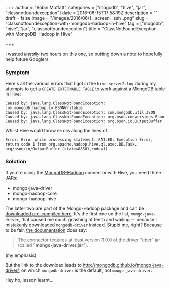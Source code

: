 +++
author = "Robin Moffatt"
categories = ["mogodb", "hive", "jar", "classnotfoundexception"]
date = 2016-06-15T17:58:19Z
description = ""
draft = false
image = "/images/2016/06/1__screen__ssh_.png"
slug = "classnotfoundexception-with-mongodb-hadoop-in-hive"
tag = ["mogodb", "hive", "jar", "classnotfoundexception"]
title = "ClassNotFoundException with MongoDB-Hadoop in Hive"

+++

I wasted *literally* two hours on this one, so putting down a note to hopefully help future Googlers. 

### Symptom
Here's all the various errors that I got in the `hive-server2.log` during my attempts to get a `CREATE EXTERNABLE TABLE` to work against a MongoDB table in Hive: 

```
Caused by: java.lang.ClassNotFoundException: com.mongodb.hadoop.io.BSONWritable
Caused by: java.lang.ClassNotFoundException: com.mongodb.util.JSON
Caused by: java.lang.ClassNotFoundException: org.bson.conversions.Bson
Caused by: java.lang.ClassNotFoundException: org.bson.io.OutputBuffer
```

Whilst Hive would throw errors along the lines of: 

```
Error: Error while processing statement: FAILED: Execution Error, return code 1 from org.apache.hadoop.hive.ql.exec.DDLTask. org/bson/io/OutputBuffer (state=08S01,code=1)
```

### Solution

If you're using the [MongoDB-Hadoop](https://github.com/mongodb/mongo-hadoop/) connector with Hive, you need three JARs: 

* mongo-java-driver
* mongo-hadoop-core
* mongo-hadoop-hive

The latter two are part of the Mongo-Hadoop package and can be [downloaded pre-compiled here](http://search.maven.org/#search%7Cga%7C1%7Cg%3A%22org.mongodb.mongo-hadoop%22). It's the first one on the list, `mongo-java-driver`, that caused me much gnashing of teeth and wailing -- because I mistakenly downloaded `mongodb-driver` instead. Stupid me, right? Because to be fair, [the documentation](https://github.com/mongodb/mongo-hadoop/wiki/Hive-Usage) does say: 

> The connector requires at least version 3.0.0 of the driver "uber" jar (called "**mongo-java-driver.jar**").

(my emphasis)

But the link to the download leads to http://mongodb.github.io/mongo-java-driver/, on which `mongodb-driver` is the default, not `mongo-java-driver`. 

Hey ho, lesson learnt...
